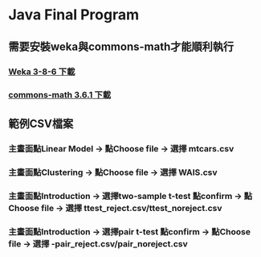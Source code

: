 # Java Final Program

## 需要安裝weka與commons-math才能順利執行

### [Weka 3-8-6 下載](https://prdownloads.sourceforge.net/weka/weka-3-8-6.zip)

### [commons-math 3.6.1 下載](https://dlcdn.apache.org//commons/math/binaries/commons-math3-3.6.1-bin.zip)

## 範例CSV檔案

### 主畫面點Linear Model    &rarr;   點Choose file  &rarr; 選擇 mtcars.csv 

### 主畫面點Clustering      &rarr;   點Choose file  &rarr; 選擇 WAIS.csv

### 主畫面點Introduction    &rarr;   選擇two-sample t-test 點confirm  &rarr;   點Choose file  &rarr; 選擇 ttest_reject.csv/ttest_noreject.csv

### 主畫面點Introduction    &rarr;   選擇pair t-test 點confirm        &rarr;   點Choose file  &rarr; 選擇 -pair_reject.csv/pair_noreject.csv
